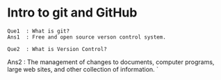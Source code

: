 # Intro to git and GitHub

`
Que1  : What is git?
`
<br>
`
Ans1  : Free and open source verson control system.
`

`
Que2  : What is Version Control?
`
<br>

Ans2  : The management of changes to documents, computer programs, large web sites, and other collection of information.
`
